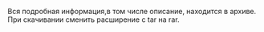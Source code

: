 Вся подробная информация,в том числе описание, находится в архиве.
При скачивании сменить расширение с tar на rar.
